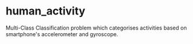 # human_activity
Multi-Class Classification problem which categorises activities based on smartphone's accelerometer and gyroscope. 

